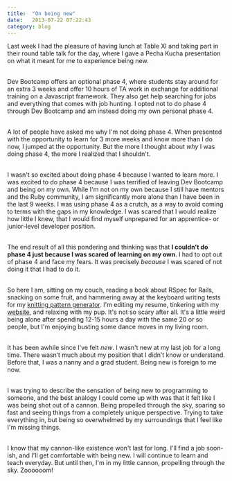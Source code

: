 ```yaml
---
title:  "On being new"
date:   2013-07-22 07:22:43
category: blog
---
```


Last week I had the pleasure of having lunch at Table XI and taking part in their round table talk for the day, where I gave a Pecha Kucha presentation on what it meant for me to experience being new.&nbsp;<br><br>

Dev Bootcamp offers an optional phase 4, where students stay around for an extra 3 weeks and offer 10 hours of TA work in exchange for additional training on a Javascript framework. They also get help searching for jobs and everything that comes with job hunting. I opted not to do phase 4 through Dev Bootcamp and am instead doing my own personal phase 4.<br><br>

A lot of people have asked me why I'm not doing phase 4. When presented with the opportunity to learn for 3 more weeks and know more than I do now, I jumped at the opportunity. But the more I thought about&nbsp;<em>why</em> I was doing phase 4, the more I realized that I shouldn't.<br><br>

I wasn't so excited about doing phase 4 because I wanted to learn more. I was excited to do phase 4 because I was terrified of leaving Dev Bootcamp and being on my own. While I'm not on my own because I still have mentors and the Ruby community, I am significantly more alone than I have been in the last 9 weeks. I was using phase 4 as a crutch, as a way to avoid coming to terms with the gaps in my knowledge. I was scared that I would realize how little I knew, that I would find myself unprepared for an apprentice- or junior-level developer position.<br><br>

The end result of all this pondering and thinking was that&nbsp;<strong>I couldn't do phase 4 just because I was scared of learning on my own</strong>. I had to opt out of phase 4 and face my fears. It was precisely&nbsp;<em>because</em> I was scared of not doing it that I had to do it.<br><br>

So here I am, sitting on my couch, reading a book about RSpec for Rails, snacking on some fruit, and hammering away at the keyboard writing tests for my <a href="http://loveknit.herokuapp.com/" target="_blank">knitting pattern generator</a>. I'm editing my resume, tinkering with my <a href="http://www.lizabinante.com/" target="_blank">website</a>, and relaxing with my pup. It's not so scary after all. It's a little weird being alone after spending 12-15 hours a day with the same 20 or so people, but I'm enjoying busting some dance moves in my living room.<br><br>

It has been awhile since I've felt&nbsp;<em>new</em>. I wasn't new at my last job for a long time. There&nbsp;wasn&rsquo;t much about my position that I&nbsp;didn&rsquo;t know or understand. Before that, I was a nanny and a grad student. Being new is foreign to me now.<br><br>

I was trying to describe the sensation of being new to programming to someone, and the best analogy I could come up with was that it felt like I was being shot out of a cannon. Being propelled through the sky, soaring so fast and seeing things from a completely unique perspective. Trying to take everything in, but being so overwhelmed by my surroundings that I feel like I'm missing things.&nbsp;<br><br>

I know that my cannon-like existence won't last for long. I'll find a job soon-ish, and I'll get comfortable with being new. I will continue to learn and teach everyday. But until then, I'm in my little cannon, propelling through the sky. Zoooooom!<br><br>